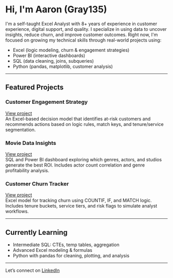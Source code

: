 # Hi, I'm Aaron (Gray135)

I'm a self-taught Excel Analyst with 8+ years of experience in customer experience, digital support, and quality. I specialize in using data to uncover insights, reduce churn, and improve customer outcomes. Right now, I'm focused on growing my technical skills through real-world projects using:

- Excel (logic modeling, churn & engagement strategies)
- Power BI (interactive dashboards)
- SQL (data cleaning, joins, subqueries)
- Python (pandas, matplotlib, customer analysis)

---

## Featured Projects

### Customer Engagement Strategy
[View project](https://github.com/Gray135/customer-engagement-strategy)  
An Excel-based decision model that identifies at-risk customers and recommends actions based on logic rules, match keys, and tenure/service segmentation.

### Movie Data Insights
[View project](https://github.com/Gray135/movie-data-insights)  
SQL and Power BI dashboard exploring which genres, actors, and studios generate the best ROI. Includes actor count correlation and genre profitability analysis.

### Customer Churn Tracker
[View project](https://github.com/Gray135/customer-churn)  
Excel model for tracking churn using COUNTIF, IF, and MATCH logic. Includes tenure buckets, service tiers, and risk flags to simulate analyst workflows.

---

## Currently Learning

- Intermediate SQL: CTEs, temp tables, aggregation
- Advanced Excel modeling & formulas
- Python with pandas for cleaning, plotting, and analysis

---

Let’s connect on [LinkedIn](https://www.linkedin.com/in/aaronzeug)
